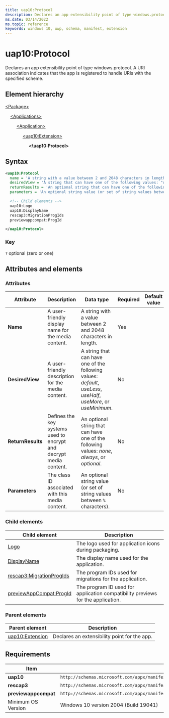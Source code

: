 ```yaml
---
title: uap10:Protocol
description: Declares an app extensibility point of type windows.protocol. A URI association indicates that the app is registered to handle URIs with the specified scheme.
ms.date: 03/14/2022
ms.topic: reference
keywords: windows 10, uwp, schema, manifest, extension 
---
```


# uap10:Protocol

Declares an app extensibility point of type windows.protocol. A URI association indicates that the app is registered to handle URIs with the specified scheme.

## Element hierarchy

[\<Package\>](element-package.md)

&nbsp;&nbsp;&nbsp;&nbsp;[\<Applications\>](element-applications.md)

&nbsp;&nbsp;&nbsp;&nbsp; &nbsp;&nbsp;&nbsp;&nbsp;[\<Application\>](element-application.md)

&nbsp;&nbsp;&nbsp;&nbsp; &nbsp;&nbsp;&nbsp;&nbsp; &nbsp;&nbsp;&nbsp;&nbsp;[\<uap10:Extension\>](element-uap10-extension.md)

&nbsp;&nbsp;&nbsp;&nbsp; &nbsp;&nbsp;&nbsp;&nbsp; &nbsp;&nbsp;&nbsp;&nbsp; &nbsp;&nbsp;&nbsp;&nbsp;**<\uap10:Protocol\>**

## Syntax

```xml
<uap10:Protocol
  name = 'A string with a value between 2 and 2048 characters in length.'
  desiredView = 'A string that can have one of the following values: "default", "useLess", "useHalf", "useMore", or "useMinimum".'
  returnResults = 'An optional string that can have one of the following values: "none", "always", or "optional".'
  parameters = 'An optional string value (or set of string values between "%" characters).' >

  <!-- Child elements -->
  uap10:Logo
  uap10:DisplayName
  rescap3:MigrationProgIds
  previewappcompat:ProgId

</uap10:Protocol>
```

### Key

`?` optional (zero or one)

## Attributes and elements

### Attributes

| Attribute | Description | Data type | Required | Default value |
|-|-|-|-|-|
| **Name** | A user-friendly display name for the media content. | A string with a value between 2 and 2048 characters in length. | Yes |  |
| **DesiredView** | A user-friendly description for the media content. | A string that can have one of the following values: *default*, *useLess*, *useHalf*, *useMore*, or *useMinimum*. | No |  |
| **ReturnResults** | Defines the key systems used to encrypt and decrypt media content. | An optional string that can have one of the following values: *none*, *always*, or *optional*. | No |  |
| **Parameters** | The class ID associated with this media content. | An optional string value (or set of string values between `%` characters). | No |  |

### Child elements

| Child element | Description |
|---------------|-------------|
| [Logo](element-uap10-logo.md) | The logo used for application icons during packaging. |
| [DisplayName](element-uap10-displayname.md) | The display name used for the application. |
| [rescap3:MigrationProgIds](element-rescap3-migrationprogids.md) | The program IDs used for migrations for the application.
| [previewAppCompat:ProgId](element-previewappcompat-progid.md) | The program ID used for application compatibility previews for the application.

### Parent elements

| Parent element | Description |
|-|-|
| [uap10:Extension](element-uap10-extension.md) | Declares an extensibility point for the app. |

## Requirements

| Item | Value |
|--|--|
| **uap10** | `http://schemas.microsoft.com/appx/manifest/uap/windows10/10` |
| **rescap3** | `http://schemas.microsoft.com/appx/manifest/foundation/windows10/restrictedcapabilities/3` |
| **previewappcompat** | `http://schemas.microsoft.com/appx/manifest/preview/windows10/msixappcompatsupport/3` |
| Minimum OS Version | Windows 10 version 2004 (Build 19041) |
